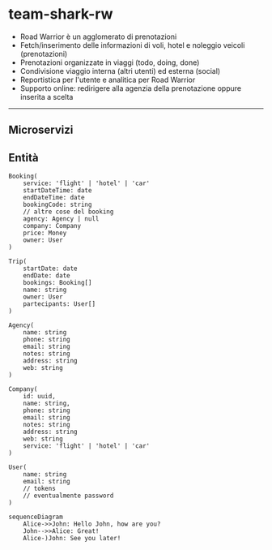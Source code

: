 # team-shark-rw

- Road Warrior è un agglomerato di prenotazioni
- Fetch/inserimento delle informazioni di voli, hotel e noleggio veicoli (prenotazioni)
- Prenotazioni organizzate in viaggi (todo, doing, done)
- Condivisione viaggio interna (altri utenti) ed esterna (social)
- Reportistica per l'utente e analitica per Road Warrior
- Supporto online: redirigere alla agenzia della prenotazione oppure inserita a scelta

---

## Microservizi

## Entità

```
Booking(
    service: 'flight' | 'hotel' | 'car'
    startDateTime: date
    endDateTime: date
    bookingCode: string
    // altre cose del booking
    agency: Agency | null
    company: Company
    price: Money
    owner: User
)

Trip(
    startDate: date
    endDate: date
    bookings: Booking[]
    name: string
    owner: User
    partecipants: User[]
)

Agency(
    name: string
    phone: string
    email: string
    notes: string
    address: string
    web: string
)

Company(
    id: uuid,
    name: string,
    phone: string
    email: string
    notes: string
    address: string
    web: string
    service: 'flight' | 'hotel' | 'car'
)

User(
    name: string
    email: string
    // tokens
    // eventualmente password
)
```

```mermaid
sequenceDiagram
    Alice->>John: Hello John, how are you?
    John-->>Alice: Great!
    Alice-)John: See you later!
```